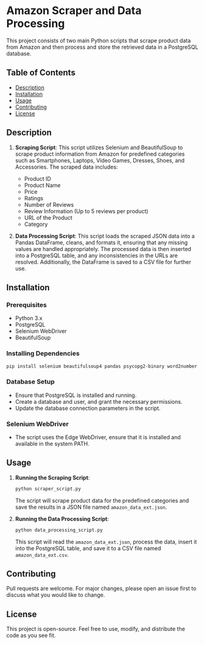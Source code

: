 # Amazon Scraper and Data Processing

This project consists of two main Python scripts that scrape product data from Amazon and then process and store the retrieved data in a PostgreSQL database.

## Table of Contents
- [Description](#description)
- [Installation](#installation)
- [Usage](#usage)
- [Contributing](#contributing)
- [License](#license)

## Description

1. **Scraping Script**: This script utilizes Selenium and BeautifulSoup to scrape product information from Amazon for predefined categories such as Smartphones, Laptops, Video Games, Dresses, Shoes, and Accessories. The scraped data includes:
   - Product ID
   - Product Name
   - Price
   - Ratings
   - Number of Reviews
   - Review Information (Up to 5 reviews per product)
   - URL of the Product
   - Category

2. **Data Processing Script**: This script loads the scraped JSON data into a Pandas DataFrame, cleans, and formats it, ensuring that any missing values are handled appropriately. The processed data is then inserted into a PostgreSQL table, and any inconsistencies in the URLs are resolved. Additionally, the DataFrame is saved to a CSV file for further use.

## Installation

### Prerequisites
- Python 3.x
- PostgreSQL
- Selenium WebDriver
- BeautifulSoup

### Installing Dependencies
```sh
pip install selenium beautifulsoup4 pandas psycopg2-binary word2number webdriver-manager
```

### Database Setup
- Ensure that PostgreSQL is installed and running.
- Create a database and user, and grant the necessary permissions.
- Update the database connection parameters in the script.

### Selenium WebDriver
- The script uses the Edge WebDriver, ensure that it is installed and available in the system PATH.

## Usage

1. **Running the Scraping Script**: 
   ```sh
   python scraper_script.py
   ```
   The script will scrape product data for the predefined categories and save the results in a JSON file named `amazon_data_ext.json`.

2. **Running the Data Processing Script**: 
   ```sh
   python data_processing_script.py
   ```
   This script will read the `amazon_data_ext.json`, process the data, insert it into the PostgreSQL table, and save it to a CSV file named `amazon_data_ext.csv`.

## Contributing

Pull requests are welcome. For major changes, please open an issue first to discuss what you would like to change.

## License

This project is open-source. Feel free to use, modify, and distribute the code as you see fit.